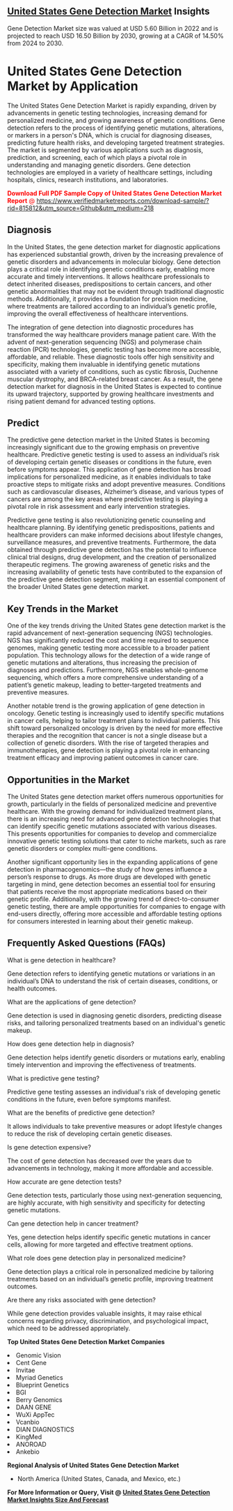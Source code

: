 <h2><a href="https://www.verifiedmarketreports.com/download-sample/?rid=815812&amp;utm_source=Github&amp;utm_medium=218" target="_blank">United States Gene Detection Market</a> Insights</h2><p>Gene Detection Market size was valued at USD 5.60 Billion in 2022 and is projected to reach USD 16.50 Billion by 2030, growing at a CAGR of 14.50% from 2024 to 2030.</p><p><h1>United States Gene Detection Market by Application</h1> <p>The United States Gene Detection Market is rapidly expanding, driven by advancements in genetic testing technologies, increasing demand for personalized medicine, and growing awareness of genetic conditions. Gene detection refers to the process of identifying genetic mutations, alterations, or markers in a person's DNA, which is crucial for diagnosing diseases, predicting future health risks, and developing targeted treatment strategies. The market is segmented by various applications such as diagnosis, prediction, and screening, each of which plays a pivotal role in understanding and managing genetic disorders. Gene detection technologies are employed in a variety of healthcare settings, including hospitals, clinics, research institutions, and laboratories. <p><span class=""><span style="color: #ff0000;"><strong>Download Full PDF Sample Copy of United States Gene Detection Market Report</strong> @ </span><a href="https://www.verifiedmarketreports.com/download-sample/?rid=815812&amp;utm_source=Github&amp;utm_medium=218" target="_blank">https://www.verifiedmarketreports.com/download-sample/?rid=815812&amp;utm_source=Github&amp;utm_medium=218</a></span></p></p> <h2>Diagnosis</h2> <p>In the United States, the gene detection market for diagnostic applications has experienced substantial growth, driven by the increasing prevalence of genetic disorders and advancements in molecular biology. Gene detection plays a critical role in identifying genetic conditions early, enabling more accurate and timely interventions. It allows healthcare professionals to detect inherited diseases, predispositions to certain cancers, and other genetic abnormalities that may not be evident through traditional diagnostic methods. Additionally, it provides a foundation for precision medicine, where treatments are tailored according to an individual’s genetic profile, improving the overall effectiveness of healthcare interventions.</p> <p>The integration of gene detection into diagnostic procedures has transformed the way healthcare providers manage patient care. With the advent of next-generation sequencing (NGS) and polymerase chain reaction (PCR) technologies, genetic testing has become more accessible, affordable, and reliable. These diagnostic tools offer high sensitivity and specificity, making them invaluable in identifying genetic mutations associated with a variety of conditions, such as cystic fibrosis, Duchenne muscular dystrophy, and BRCA-related breast cancer. As a result, the gene detection market for diagnosis in the United States is expected to continue its upward trajectory, supported by growing healthcare investments and rising patient demand for advanced testing options.</p> <h2>Predict</h2> <p>The predictive gene detection market in the United States is becoming increasingly significant due to the growing emphasis on preventive healthcare. Predictive genetic testing is used to assess an individual’s risk of developing certain genetic diseases or conditions in the future, even before symptoms appear. This application of gene detection has broad implications for personalized medicine, as it enables individuals to take proactive steps to mitigate risks and adopt preventive measures. Conditions such as cardiovascular diseases, Alzheimer’s disease, and various types of cancers are among the key areas where predictive testing is playing a pivotal role in risk assessment and early intervention strategies.</p> <p>Predictive gene testing is also revolutionizing genetic counseling and healthcare planning. By identifying genetic predispositions, patients and healthcare providers can make informed decisions about lifestyle changes, surveillance measures, and preventive treatments. Furthermore, the data obtained through predictive gene detection has the potential to influence clinical trial designs, drug development, and the creation of personalized therapeutic regimens. The growing awareness of genetic risks and the increasing availability of genetic tests have contributed to the expansion of the predictive gene detection segment, making it an essential component of the broader United States gene detection market.</p> <h2>Key Trends in the Market</h2> <p>One of the key trends driving the United States gene detection market is the rapid advancement of next-generation sequencing (NGS) technologies. NGS has significantly reduced the cost and time required to sequence genomes, making genetic testing more accessible to a broader patient population. This technology allows for the detection of a wide range of genetic mutations and alterations, thus increasing the precision of diagnoses and predictions. Furthermore, NGS enables whole-genome sequencing, which offers a more comprehensive understanding of a patient’s genetic makeup, leading to better-targeted treatments and preventive measures.</p> <p>Another notable trend is the growing application of gene detection in oncology. Genetic testing is increasingly used to identify specific mutations in cancer cells, helping to tailor treatment plans to individual patients. This shift toward personalized oncology is driven by the need for more effective therapies and the recognition that cancer is not a single disease but a collection of genetic disorders. With the rise of targeted therapies and immunotherapies, gene detection is playing a pivotal role in enhancing treatment efficacy and improving patient outcomes in cancer care.</p> <h2>Opportunities in the Market</h2> <p>The United States gene detection market offers numerous opportunities for growth, particularly in the fields of personalized medicine and preventive healthcare. With the growing demand for individualized treatment plans, there is an increasing need for advanced gene detection technologies that can identify specific genetic mutations associated with various diseases. This presents opportunities for companies to develop and commercialize innovative genetic testing solutions that cater to niche markets, such as rare genetic disorders or complex multi-gene conditions.</p> <p>Another significant opportunity lies in the expanding applications of gene detection in pharmacogenomics—the study of how genes influence a person’s response to drugs. As more drugs are developed with genetic targeting in mind, gene detection becomes an essential tool for ensuring that patients receive the most appropriate medications based on their genetic profile. Additionally, with the growing trend of direct-to-consumer genetic testing, there are ample opportunities for companies to engage with end-users directly, offering more accessible and affordable testing options for consumers interested in learning about their genetic makeup.</p> <h2>Frequently Asked Questions (FAQs)</h2> <p>What is gene detection in healthcare?</p> <p>Gene detection refers to identifying genetic mutations or variations in an individual’s DNA to understand the risk of certain diseases, conditions, or health outcomes.</p> <p>What are the applications of gene detection?</p> <p>Gene detection is used in diagnosing genetic disorders, predicting disease risks, and tailoring personalized treatments based on an individual's genetic makeup.</p> <p>How does gene detection help in diagnosis?</p> <p>Gene detection helps identify genetic disorders or mutations early, enabling timely intervention and improving the effectiveness of treatments.</p> <p>What is predictive gene testing?</p> <p>Predictive gene testing assesses an individual's risk of developing genetic conditions in the future, even before symptoms manifest.</p> <p>What are the benefits of predictive gene detection?</p> <p>It allows individuals to take preventive measures or adopt lifestyle changes to reduce the risk of developing certain genetic diseases.</p> <p>Is gene detection expensive?</p> <p>The cost of gene detection has decreased over the years due to advancements in technology, making it more affordable and accessible.</p> <p>How accurate are gene detection tests?</p> <p>Gene detection tests, particularly those using next-generation sequencing, are highly accurate, with high sensitivity and specificity for detecting genetic mutations.</p> <p>Can gene detection help in cancer treatment?</p> <p>Yes, gene detection helps identify specific genetic mutations in cancer cells, allowing for more targeted and effective treatment options.</p> <p>What role does gene detection play in personalized medicine?</p> <p>Gene detection plays a critical role in personalized medicine by tailoring treatments based on an individual’s genetic profile, improving treatment outcomes.</p> <p>Are there any risks associated with gene detection?</p> <p>While gene detection provides valuable insights, it may raise ethical concerns regarding privacy, discrimination, and psychological impact, which need to be addressed appropriately.</p> </p><p><strong>Top United States Gene Detection Market Companies</strong></p><div data-test-id=""><p><li>Genomic Vision</li><li> Cent Gene</li><li> Invitae</li><li> Myriad Genetics</li><li> Blueprint Genetics</li><li> BGI</li><li> Berry Genomics</li><li> DAAN GENE</li><li> WuXi AppTec</li><li> Vcanbio</li><li> DIAN DIAGNOSTICS</li><li> KingMed</li><li> ANOROAD</li><li> Ankebio</li></p><div><strong>Regional Analysis of&nbsp;United States Gene Detection Market</strong></div><ul><li dir="ltr"><p dir="ltr">North America&nbsp;(United States, Canada, and Mexico, etc.)</p></li></ul><p><strong>For More Information or Query, Visit @&nbsp;</strong><strong><a href="https://www.verifiedmarketreports.com/product/gene-detection-market/?utm_source=Github&amp;utm_medium=218" target="_blank">United States Gene Detection Market Insights Size And Forecast</a></strong></p></div>

